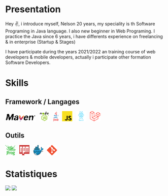 # Presentation

Hey :v:, i introduce myself, Nelson 20 years, my speciality is th Software Programing in Java language. I also new beginner in Web Programing.
I practice the Java since 6 years, i have differents experience on freelancing & in enterprise (Startup & Stages)

I have participate during the years 2021/2022 an training course of web developers & mobile developers, actually i participate other formation Software Developers. 

# Skills



## Framework / Langages
<img src="./assets/images/maven.png" alt ="Maven" title="Maven"/>&nbsp;&nbsp; 
<img height="32" width="32" src="./assets/images/node.png" alt ="Node" title="Node"/>&nbsp;&nbsp; 
<img src="./assets/images/java.png" alt ="Java" title="Java"/>&nbsp;&nbsp; 
<img height="32" width="32" src="./assets/images/js.png" alt ="JS" title="JS"/>&nbsp;&nbsp; 
<img height="32" width="32" src="./assets/images/react.png" alt ="React" title="React"/>&nbsp;&nbsp; 
<img height="32" width="32" src="./assets/images/laravel.png" alt ="Laravel" title="Laravel"/>&nbsp;&nbsp; 

## Outils

<img height="32" width="32" src="./assets/images/artifactory.png" alt ="Artifactory" title="Artifactory"/>&nbsp;&nbsp; 
<img height="32" width="32" src="./assets/images/npm.svg" alt ="Npm" title="Npm"/>&nbsp;&nbsp; 
<img height="32" width="32" src="./assets/images/docker.png" alt ="Docker" title="Docker"/>&nbsp;&nbsp; 
<img height="32" width="32" src="./assets/images/git.png" alt ="Git" title="Git"/>&nbsp;&nbsp; 


# Statistiques

![](https://github-readme-stats.vercel.app/api/top-langs/?username=XiliTra&theme=radical&hide_langs_below=8)
![](https://github-readme-stats.vercel.app/api?username=XiliTra&show_icons=true&theme=radical&count_private=true)
